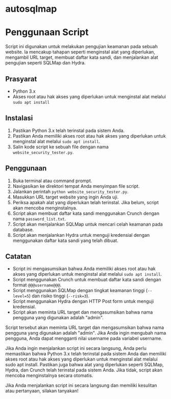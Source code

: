 # autosqlmap

# Penggunaan Script

Script ini digunakan untuk melakukan pengujian keamanan pada sebuah website. Ia mencakup tahapan seperti menginstal alat yang diperlukan, mengambil URL target, membuat daftar kata sandi, dan menjalankan alat pengujian seperti SQLMap dan Hydra.

## Prasyarat
- Python 3.x
- Akses root atau hak akses yang diperlukan untuk menginstal alat melalui `sudo apt install`

## Instalasi
1. Pastikan Python 3.x telah terinstal pada sistem Anda.
2. Pastikan Anda memiliki akses root atau hak akses yang diperlukan untuk menginstal alat melalui `sudo apt install`.
3. Salin kode script ke sebuah file dengan nama `website_security_tester.py`.

## Penggunaan
1. Buka terminal atau command prompt.
2. Navigasikan ke direktori tempat Anda menyimpan file script.
3. Jalankan perintah `python website_security_tester.py`.
4. Masukkan URL target website yang ingin Anda uji.
5. Periksa apakah alat yang diperlukan telah terinstal. Jika belum, script akan mencoba menginstalnya.
6. Script akan membuat daftar kata sandi menggunakan Crunch dengan nama `password_list.txt`.
7. Script akan menjalankan SQLMap untuk mencari celah keamanan pada database.
8. Script akan menjalankan Hydra untuk menguji kredensial dengan menggunakan daftar kata sandi yang telah dibuat.

## Catatan
- Script ini mengasumsikan bahwa Anda memiliki akses root atau hak akses yang diperlukan untuk menginstal alat melalui `sudo apt install`.
- Script menggunakan Crunch untuk membuat daftar kata sandi dengan format `@@@username@@@`.
- Script menggunakan SQLMap dengan tingkat keamanan tinggi (`--level=5`) dan risiko tinggi (`--risk=3`).
- Script menggunakan Hydra dengan HTTP Post form untuk menguji kredensial.
- Script akan meminta URL target dan mengasumsikan bahwa nama pengguna yang digunakan adalah "admin".

Script tersebut akan meminta URL target dan mengasumsikan bahwa nama pengguna yang digunakan adalah "admin". Jika Anda ingin mengubah nama pengguna, Anda dapat mengganti nilai username pada variabel username.

Jika Anda ingin menjalankan script ini secara langsung, Anda perlu memastikan bahwa Python 3.x telah terinstal pada sistem Anda dan memiliki akses root atau hak akses yang diperlukan untuk menginstal alat melalui sudo apt install. Pastikan juga bahwa alat yang diperlukan seperti SQLMap, Hydra, dan Crunch telah terinstal pada sistem Anda. Jika tidak, script akan mencoba menginstalnya secara otomatis.

Jika Anda menjalankan script ini secara langsung dan memiliki kesulitan atau pertanyaan, silakan tanyakan!

